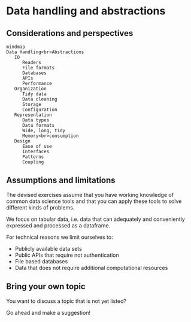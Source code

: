 # Data handling and abstractions

## Considerations and perspectives

```mermaid
mindmap
Data Handling<br>Abstractions
   IO
      Readers
      File formats
      Databases
      APIs
      Performance
   Organization
      Tidy data
      Data cleaning
      Storage
      Configuration
   Representation
      Data types
      Data formats
      Wide, long, tidy
      Memory<br>consumption
   Design
      Ease of use
      Interfaces
      Patterns
      Coupling
```

## Assumptions and limitations

The devised exercises assume that you have working knowledge
of common data science tools and that you can apply these tools to
solve different kinds of problems.

We focus on tabular data, i.e. data that can adequately and conveniently expressed
and processed as a dataframe.

For technical reasons we limit ourselves to:
* Publicly available data sets
* Public APIs that require not authentication
* File based databases
* Data that does not require additional computational resources

## Bring your own topic

You want to discuss a topic that is not yet listed?

Go ahead and make a suggestion!
